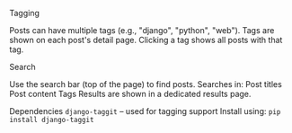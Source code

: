 Tagging

 Posts can have multiple tags (e.g., "django", "python", "web").
 Tags are shown on each post's detail page.
 Clicking a tag shows all posts with that tag.

Search

 Use the search bar (top of the page) to find posts.
 Searches in:
   Post titles
   Post content
   Tags
 Results are shown in a dedicated results page.

Dependencies
 `django-taggit` – used for tagging support
  Install using: `pip install django-taggit`
